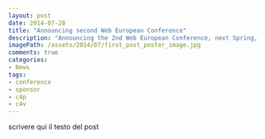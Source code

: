 ```yaml
---
layout: post
date: 2014-07-28
title: "Announcing second Web European Conference"
description: "Announcing the 2nd Web European Conference, next Spring, in Italy"
imagePath: /assets/2014/07/first_post_poster_image.jpg
comments: true
categories:
- News
tags:
- conference
- sponsor
- c4p
- c4v
---
```


scrivere qui il testo del post

